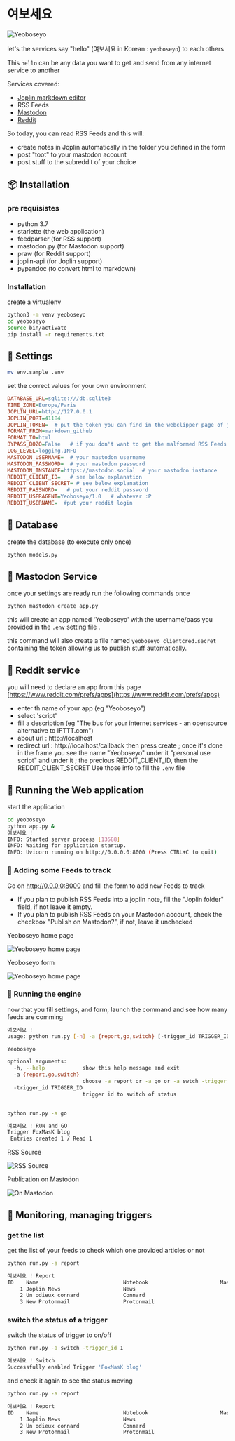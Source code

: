 # 여보세요
![Yeoboseyo](https://scrutinizer-ci.com/g/foxmask/yeoboseyo/badges/quality-score.png?b=master "Yeboseyo")

let's the services say "hello" (여보세요 in Korean : `yeoboseyo`) to each others

This `hello` can be any data you want to get and send from any internet service to another

Services covered:

- [Joplin markdown editor](https://joplinapp.org)
- RSS Feeds
- [Mastodon](https://mastodon.social)
- [Reddit](https://reddit.com)

So today, you can read RSS Feeds and this will:
* create notes in Joplin automatically in the folder you defined in the form
* post "toot" to your mastodon account
* post stuff to the subreddit of your choice

## :package: Installation

### pre requisistes

- python 3.7
- starlette (the web application)
- feedparser (for RSS support)
- mastodon.py (for Mastodon support)
- praw (for Reddit support)
- joplin-api (for Joplin support)
- pypandoc (to convert html to markdown)

### Installation
create a virtualenv

```bash
python3 -m venv yeoboseyo
cd yeoboseyo
source bin/activate
pip install -r requirements.txt
```

##  :wrench: Settings
```bash
mv env.sample .env
```
set the correct values for your own environment
```ini
DATABASE_URL=sqlite:///db.sqlite3
TIME_ZONE=Europe/Paris
JOPLIN_URL=http://127.0.0.1
JOPLIN_PORT=41184
JOPLIN_TOKEN=  # put the token you can find in the webclipper page of joplin editor
FORMAT_FROM=markdown_github
FORMAT_TO=html
BYPASS_BOZO=False   # if you don't want to get the malformed RSS Feeds set it to False
LOG_LEVEL=logging.INFO
MASTODON_USERNAME=  # your mastodon username
MASTODON_PASSWORD=  # your mastodon password
MASTODON_INSTANCE=https://mastodon.social  # your mastodon instance
REDDIT_CLIENT_ID=   # see below explanation
REDDIT_CLIENT_SECRET= # see below explanation
REDDIT_PASSWORD=   # put your reddit password
REDDIT_USERAGENT=Yeoboseyo/1.0   # whatever :P
REDDIT_USERNAME=  #put your reddit login
```

## :dvd: Database

create the database (to execute only once)
```bash
python models.py
```

##  :shell: Mastodon Service
once your settings are ready run the following commands once

```bash
python mastodon_create_app.py
```
this will create an app named 'Yeoboseyo' with the username/pass you provided in the `.env` setting file .

this command will also create a file named `yeoboseyo_clientcred.secret` containing the token allowing us to publish stuff automatically.

##  :shell: Reddit service

you will need to declare an app from this page [https://www.reddit.com/prefs/apps](https://www.reddit.com/prefs/apps)

* enter th name of your app (eg "Yeoboseyo")
* select 'script'
* fill a description (eg "The bus for your internet services - an opensource alternative to IFTTT.com")
* about url : http://localhost
* redirect url : http://localhost/callback
then press create ; once it's done
in the frame you see the name "Yeoboseyo" under it "personal use script" and under it ; the precious REDDIT_CLIENT_ID, then the REDDIT_CLIENT_SECRET
Use those info to fill the `.env` file

## :mega: Running the Web application

start the application
```bash
cd yeoboseyo
python app.py &
여보세요 !
INFO: Started server process [13588]
INFO: Waiting for application startup.
INFO: Uvicorn running on http://0.0.0.0:8000 (Press CTRL+C to quit)
```


### :eyes: Adding some Feeds to track

Go on http://0.0.0.0:8000 and fill the form to add new Feeds to track

* If you plan to publish RSS Feeds into a joplin note, fill the "Joplin folder" field, if not leave it empty.
* If you plan to publish RSS Feeds on your Mastodon account, check the checkbox "Publish on Mastodon?", if not, leave it unchecked


Yeoboseyo home page

![Yeoboseyo home page](yeoboseyo/doc/Yeoboseyo_list.png)

Yeoboseyo form

![Yeoboseyo home page](yeoboseyo/doc/Yeoboseyo_form.png)

###  :dizzy: Running the engine

now that you fill settings, and form, launch the command and see how many feeds are comming
```bash
여보세요 !
usage: python run.py [-h] -a {report,go,switch} [-trigger_id TRIGGER_ID]

Yeoboseyo

optional arguments:
  -h, --help            show this help message and exit
  -a {report,go,switch}
                        choose -a report or -a go or -a swtch -trigger_id <id>
  -trigger_id TRIGGER_ID
                        trigger id to switch of status


python run.py -a go

여보세요 ! RUN and GO
Trigger FoxMasK blog
 Entries created 1 / Read 1

```

RSS Source

![RSS Source](yeoboseyo/doc/Source_RSS.png)

Publication on Mastodon

![On Mastodon](yeoboseyo/doc/Mastodon.png)

## :mega: Monitoring, managing triggers

### get the list
get the list of your feeds to check which one provided articles or not
```bash
python run.py -a report

여보세요 ! Report
ID    Name                           Notebook                       Mastodon Status   Triggered
    1 Joplin News                    News                                 No Disabled 2019-09-27 23:10:26
    2 Un odieux connard              Connard                              No Enabled  2019-10-10 21:48:55
    3 New Protonmail                 Protonmail                           No Enabled  2019-10-10 21:48:55

```

### switch the status of a trigger
switch the status of trigger to on/off
```bash
python run.py -a switch -trigger_id 1

여보세요 ! Switch
Successfully enabled Trigger 'FoxMasK blog'
```
and check it again to see the status moving
```bash
python run.py -a report

여보세요 ! Report
ID    Name                           Notebook                       Mastodon Status  Triggered
    1 Joplin News                    News                                 No Enabled 2019-09-27 23:12:26
    2 Un odieux connard              Connard                              No Enabled 2019-10-10 21:48:55
    3 New Protonmail                 Protonmail                           No Enabled 2019-10-10 21:48:55
```
